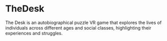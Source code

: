 # TheDesk
The Desk is an autobiographical puzzle VR game that explores the lives of  individuals across different ages and social classes, highlighting their experiences and struggles.
